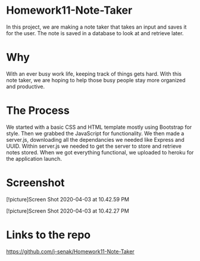 # Homework11-Note-Taker
In this project, we are making a note taker that takes an input and saves it for the user. The note is saved in a database to look at and retrieve later.

# Why
With an ever busy work life, keeping track of things gets hard. With this note taker, we are hoping to help those busy people stay more organized and productive.

# The Process
We started with a basic CSS and HTML template mostly using Bootstrap for style. Then we grabbed the JavaScript for functionality. We then made a server.js, downloading all the dependancies we needed like Express and UUID. Within server.js we needed to get the server to store and retrieve notes stored. When we got everything functional, we uploaded to heroku for the application launch.

# Screenshot
[!picture]Screen Shot 2020-04-03 at 10.42.59 PM

[!picture]Screen Shot 2020-04-03 at 10.42.27 PM

# Links to the repo
https://github.com/j-senak/Homework11-Note-Taker